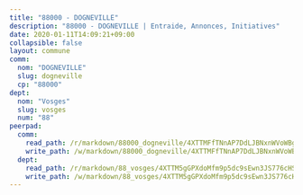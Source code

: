 ```yaml
---
title: "88000 - DOGNEVILLE"
description: "88000 - DOGNEVILLE | Entraide, Annonces, Initiatives"
date: 2020-01-11T14:09:21+09:00
collapsible: false
layout: commune
comm:
  nom: "DOGNEVILLE"
  slug: dogneville
  cp: "88000"
dept:
  nom: "Vosges"
  slug: vosges
  num: "88"
peerpad:
  comm:
    read_path: /r/markdown/88000_dogneville/4XTTMFfTNnAP7DdLJBNxnWVoWBgtiCXGFgUxur1vMrMie3CNr
    write_path: /w/markdown/88000_dogneville/4XTTMFfTNnAP7DdLJBNxnWVoWBgtiCXGFgUxur1vMrMie3CNr-K3TgUNrX7hnJjS9ejPTDUUuPV3RhTZASpoEC6wFTv2nY9vhjy9M3v28otCDjLmK9sgbprNBnYNG97H5gqyyD1xMRdyG7r9vTcfnNUNFzowHLcHxhkb4NXNMr7HjtVnfjLBAGx1vN
  dept:
    read_path: /r/markdown/88_vosges/4XTTM5gGPXdoMfm9p5dc9sEwn3JS776cHSw64JYpD4AKnKgyh
    write_path: /w/markdown/88_vosges/4XTTM5gGPXdoMfm9p5dc9sEwn3JS776cHSw64JYpD4AKnKgyh-K3TgUjEFywcTUHQwfrd2vcZqhoXLakdoQGFv4iriv1FKkvQkBsudnBxafkQDfPcxTDRHN5T6bYyganuvcakuKenYoB5mPLKqUBjNMwpn75GQVixUmzXGkneDufRSqDthC8iyXi1Z
---
```


